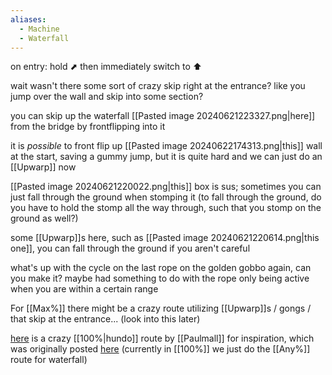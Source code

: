 ```yaml
---
aliases:
  - Machine
  - Waterfall
---
```

on entry: hold ⬈ then immediately switch to ⬆

wait wasn't there some sort of crazy skip right at the entrance? like you jump over the wall and skip into some section?

you can skip up the waterfall [[Pasted image 20240621223327.png|here]] from the bridge by frontflipping into it

it is *possible* to front flip up [[Pasted image 20240622174313.png|this]] wall at the start, saving a gummy jump, but it is quite hard and we can just do an [[Upwarp]] now

[[Pasted image 20240621220022.png|this]] box is sus; sometimes you can just fall through the ground when stomping it (to fall through the ground, do you have to hold the stomp all the way through, such that you stomp on the ground as well?)

some [[Upwarp]]s here, such as [[Pasted image 20240621220614.png|this one]], you can fall through the ground if you aren't careful

what's up with the cycle on the last rope on the golden gobbo again, can you make it? maybe had something to do with the rope only being active when you are within a certain range 

For [[Max%]] there might be a crazy route utilizing [[Upwarp]]s / gongs / that skip at the entrance... (look into this later)

[here](https://youtu.be/0QLApkMw2SE) is a crazy [[100%|hundo]] route by [[Paulmall]] for inspiration, which was originally posted [here](https://discord.com/channels/313375426112389123/408694062862958592/742347416899944569) (currently in [[100%]] we just do the [[Any%]] route for waterfall)